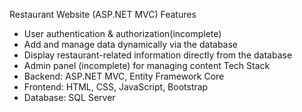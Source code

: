 Restaurant Website (ASP.NET MVC)
Features
- User authentication & authorization(incomplete)
- Add and manage data dynamically via the database
- Display restaurant-related information directly from the database
- Admin panel (incomplete) for managing content
Tech Stack
- Backend: ASP.NET MVC, Entity Framework Core
- Frontend: HTML, CSS, JavaScript, Bootstrap
- Database: SQL Server
